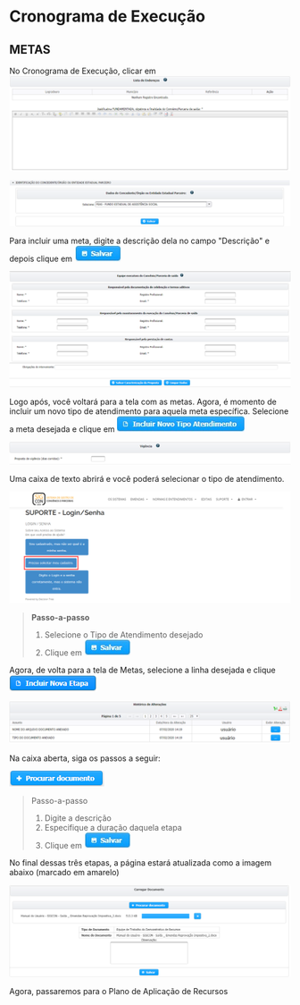 # Cronograma de Execução

## METAS

No Cronograma de Execução, clicar em ![](../../.gitbook/assets/image%20%2870%29.png) 

![](../../.gitbook/assets/image%20%2877%29.png)

Para incluir uma meta, digite a descrição dela no campo "Descrição" e depois clique em ![](../../.gitbook/assets/icone_salvar.jpg) 

![](../../.gitbook/assets/image%20%2816%29.png)

Logo após, você voltará para a tela com as metas. Agora, é momento de incluir um novo tipo de atendimento para aquela meta específica. Selecione a meta desejada e clique em ![](../../.gitbook/assets/icone_incluir-novo-tipo-de-atendimento.jpg) 

![](../../.gitbook/assets/image%20%2878%29.png)

Uma caixa de texto abrirá e você poderá selecionar o tipo de atendimento.

![](../../.gitbook/assets/image%20%2826%29.png)

> **Passo-a-passo**
>
> 1. Selecione o Tipo de Atendimento desejado
> 2. Clique em ![](../../.gitbook/assets/icone_salvar.jpg)

Agora, de volta para a tela de Metas, selecione a linha desejada e clique ![](../../.gitbook/assets/image%20%284%29.png) 

![](../../.gitbook/assets/image%20%2887%29.png)

Na caixa aberta, siga os passos a seguir:

![](../../.gitbook/assets/image%20%2893%29.png)

> Passo-a-passo
>
> 1. Digite a descrição
> 2. Especifique a duração daquela etapa
> 3. Clique em ![](../../.gitbook/assets/icone_salvar.jpg)

No final dessas três etapas, a página estará atualizada como a imagem abaixo \(marcado em amarelo\)

![](../../.gitbook/assets/image%20%2852%29.png)

Agora, passaremos para o Plano de Aplicação de Recursos

